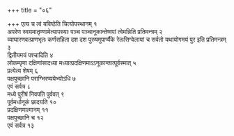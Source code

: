 +++
title = "०६"

+++
एत्य च त्वं यविष्ठेति चित्योपस्थानम् १  
अपरेण स्वयमातृण्णामेत्यापस्याः पञ्च पञ्चानूकान्तेष्वपां त्वेमन्निति प्रतिमन्त्रम् २  
व्याघारणवत्प्राणभृतः कर्णसहिता दश दश पुरुषमुपार्प्यैके रेतःसिग्वेलायां च सर्वतो यथायोगमयं पुर इति प्रतिमन्त्रम् ३  
द्वितीयमयं पश्चादिति ४  
लोकम्पृणा दक्षिणांसादध्या मध्यात्प्रदक्षिणमाऽऽनूकान्तात्पूर्वस्मात् ५  
प्रत्येत्य शेषम् ६  
पक्षपुच्छानि पराग्भिरप्ययेभ्योऽधि ७  
एवं सर्वत्र ८  
मध्ये पुरीषं निवपति पुर्ववत् ९  
पूर्वमर्धानूकं छादयति १०  
प्रदक्षिणमात्मानम् ११  
पक्षपुच्छानि च १२  
एवं सर्वत्र १३  
